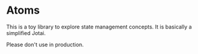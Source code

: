# Atoms

This is a toy library to explore state management concepts. It is basically a simplified Jotai.

Please don't use in production.
